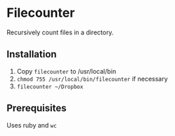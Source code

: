 # Filecounter

Recursively count files in a directory.

## Installation

1.  Copy `filecounter` to /usr/local/bin
2.  `chmod 755 /usr/local/bin/filecounter` if necessary
3.  `filecounter ~/Dropbox`

## Prerequisites

Uses ruby and `wc`

